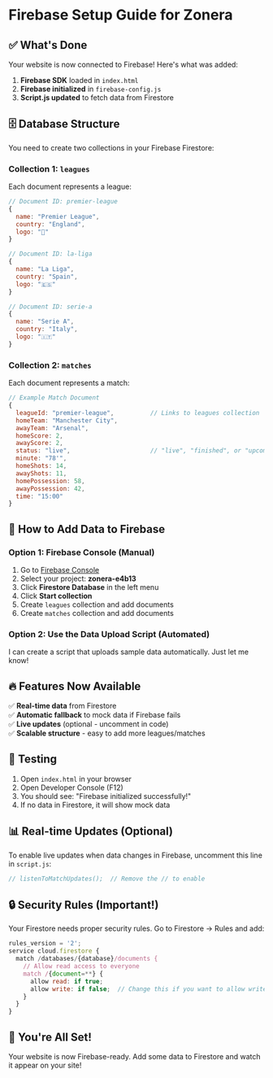 # Firebase Setup Guide for Zonera

## ✅ What's Done
Your website is now connected to Firebase! Here's what was added:

1. **Firebase SDK** loaded in `index.html`
2. **Firebase initialized** in `firebase-config.js`
3. **Script.js updated** to fetch data from Firestore

## 🗄️ Database Structure

You need to create two collections in your Firebase Firestore:

### Collection 1: `leagues`
Each document represents a league:

```javascript
// Document ID: premier-league
{
  name: "Premier League",
  country: "England",
  logo: "🏴󠁧󠁢󠁥󠁮󠁧󠁿"
}

// Document ID: la-liga
{
  name: "La Liga",
  country: "Spain",
  logo: "🇪🇸"
}

// Document ID: serie-a
{
  name: "Serie A",
  country: "Italy",
  logo: "🇮🇹"
}
```

### Collection 2: `matches`
Each document represents a match:

```javascript
// Example Match Document
{
  leagueId: "premier-league",          // Links to leagues collection
  homeTeam: "Manchester City",
  awayTeam: "Arsenal",
  homeScore: 2,
  awayScore: 2,
  status: "live",                      // "live", "finished", or "upcoming"
  minute: "78'",
  homeShots: 14,
  awayShots: 11,
  homePossession: 58,
  awayPossession: 42,
  time: "15:00"
}
```

## 📝 How to Add Data to Firebase

### Option 1: Firebase Console (Manual)
1. Go to [Firebase Console](https://console.firebase.google.com/)
2. Select your project: **zonera-e4b13**
3. Click **Firestore Database** in the left menu
4. Click **Start collection**
5. Create `leagues` collection and add documents
6. Create `matches` collection and add documents

### Option 2: Use the Data Upload Script (Automated)
I can create a script that uploads sample data automatically. Just let me know!

## 🔥 Features Now Available

✅ **Real-time data** from Firestore  
✅ **Automatic fallback** to mock data if Firebase fails  
✅ **Live updates** (optional - uncomment in code)  
✅ **Scalable structure** - easy to add more leagues/matches

## 🚀 Testing

1. Open `index.html` in your browser
2. Open Developer Console (F12)
3. You should see: "Firebase initialized successfully!"
4. If no data in Firestore, it will show mock data

## 📊 Real-time Updates (Optional)

To enable live updates when data changes in Firebase, uncomment this line in `script.js`:

```javascript
// listenToMatchUpdates();  // Remove the // to enable
```

## 🔒 Security Rules (Important!)

Your Firestore needs proper security rules. Go to Firestore → Rules and add:

```javascript
rules_version = '2';
service cloud.firestore {
  match /databases/{database}/documents {
    // Allow read access to everyone
    match /{document=**} {
      allow read: if true;
      allow write: if false;  // Change this if you want to allow writes
    }
  }
}
```

## 🎉 You're All Set!

Your website is now Firebase-ready. Add some data to Firestore and watch it appear on your site!
